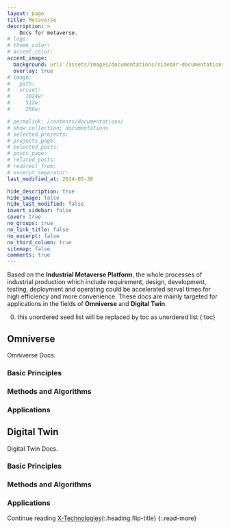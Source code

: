 ```yaml
---
layout: page
title: Metaverse
description: >
    Docs for metaverse.
# logo:
# theme_color:
# accent_color:
accent_image:
  background: url('/assets/images/documentations/sidebar-documentations.jpg') center/cover
  overlay: true
# image:
#   path:
#   srcset:
#     1024w:
#     512w:
#     256w:

# permalink: /contents/documentations/
# show_collection: documentations
# selected_projects:
# projects_page:
# selected_posts:
# posts_page:
# related_posts:
# redirect_from:
# excerpt_separator:
last_modified_at: 2024-05-30

hide_description: true
hide_image: false
hide_last_modified: false
invert_sidebar: false
cover: true
no_groups: true
no_link_title: false
no_excerpt: false
no_third_column: true
sitemap: false
comments: true
---
```


Based on the **Industrial Metaverse Platform**, the whole processes of industrial production which include requirement, design, development, testing, deployment and operating could be accelerated serval times for high efficiency and more convenience. These docs are mainly targeted for applications in the fields of **Omniverse** and **Digital Twin**.

0. this unordered seed list will be replaced by toc as unordered list
{:toc}

## Omniverse
Omniverse Docs.

### Basic Principles
### Methods and Algorithms
### Applications


## Digital Twin
Digital Twin Docs.

### Basic Principles
### Methods and Algorithms
### Applications

Continue reading [X-Technologies](X-Technologies.md){:.heading.flip-title}
{:.read-more}
